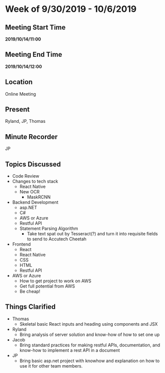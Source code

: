 # Week of 9/30/2019 - 10/6/2019

## Meeting Start Time

**2019/10/14/11:00**

## Meeting End Time

**2019/10/14/12:00**

## Location

Online Meeting

## Present

Ryland, JP, Thomas

## Minute Recorder

JP

## Topics Discussed

* Code Review
* Changes to tech stack
  * React Native
  * New OCR
    * MaskRCNN
* Backend Development
  * asp.NET
  * C#
  * AWS or Azure
  * Restful API
  * Statement Parsing Algorithm
    * Take text spat out by Tesseract(?) and turn it into requisite fields to send to Accutech Cheetah
* Frontend
  * React
  * React Native
  * CSS
  * HTML
  * Restful API
* AWS or Azure
  * How to get project to work on AWS
  * Get full potential from AWS
  * Be cheap!

## Things Clarified

* Thomas
  * Skeletal basic React inputs and heading using components and JSX
* Ryland
  * Bring analysis of server solution and know-how of how to set one up
* Jacob
  * Bring standard practices for making restful APIs, documentation, and know-how to implement a rest API in a document
* JP
  * Bring basic asp.net project with knowhow and explanation on how to use it for other team members.
